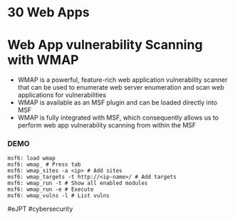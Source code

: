 # 30 Web Apps

# Web App vulnerability Scanning with WMAP

- WMAP is a powerful, feature-rich web application vulnerability scanner that can be used to enumerate web server enumeration and scan web applications for vulnerabilities
- WMAP is available as an MSF plugin and can be loaded directly into MSF
- WMAP is fully integrated with MSF, which consequently allows us to perform web app vulnerability scanning from within the MSF

### DEMO

```shell
msf6: load wmap
msf6: wmap_ # Press tab
msf6: wmap_sites -a <ip> # Add sites
msf6: wmap_targets -t http://<ip-name>/ # Add targets
msf6: wmap_run -t # Show all enabled modules
msf6: wmap_run -e # Execute
msf6: wmap_vulns -l # List vulns
```

#eJPT #cybersecurity 